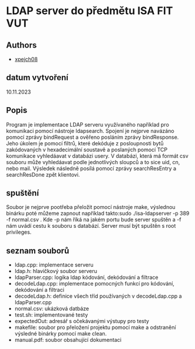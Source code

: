 # LDAP server do předmětu ISA FIT VUT
## Authors

- [xpejch08](https://git.fit.vutbr.cz/xpejch08)


## datum vytvoření
10.11.2023
## Popis
Program je implementace LDAP serveru využívaného například pro komunikaci pomocí nástroje ldapsearch. Spojení je nejprve navázáno pomocí zprávy bindRequest a ověřeno posláním zprávy bindResponse. Jeho úkolem je pomocí filtrů, které dekóduje z posloupnosti bytů zakódovaných v hexadecimální soustavě a poslaných pomocí TCP komunikace vyhledáavat v databázi usery. V databázi, která má formát csv souboru může vyhledáavat podle jednotlivých sloupců a to sice uid, cn, nebo mail. Výsledek následně posílá pomocí zprávy searchResEntry a searchResDone zpět klientovi.
## spuštění
Soubor je nejprve pootřeba přeložit pomocí nástroje make, výslednou binárku poté můžeme zapnout například takto:sudo ./isa-ldapserver -p 389 -f normal.csv .
Kde -p nám říká na jakém portu bude server spuštěn a -f nám uvádí cestu k souboru s databází. Server musí být spuštěn s root privileges. 
## seznam souborů
- ldap.cpp: implementace serveru
- ldap.h: hlavičkový soubor serveru
- ldapParser.cpp: logika ldap kódování, dekódování a filtrace
- decodeLdap.cpp: implementace pomocných funkcí pro kódování, dekódování a filtraci
- decodeLdap.h: definice všech tříd používaných v decodeLdap.cpp a ldapParser.cpp
- normal.csv: ukázková datbáze
- test.sh: implementované testy
- expectedOut: adresář s očekávanými výstupy pro testy
- makefile: soubor pro přeložení projektu pomocí make a odstranění výsledné binárky pomocí make clean.
- manual.pdf: soubor obsahující dokumentaci